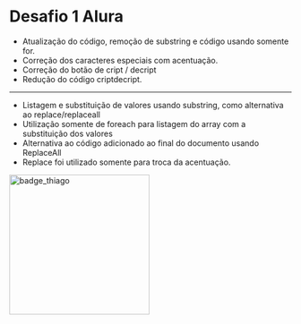 # Desafio 1 Alura
   - Atualização do código, remoção de substring e código usando somente for.
   - Correção dos caracteres especiais com acentuação.
   - Correção do botão de cript / decript
   - Redução do código criptdecript.
---------------------------------------------------------------------------------------------------
   - Listagem e substituição de valores usando substring, como alternativa ao replace/replaceall
   - Utilização somente de foreach para listagem do array com a substituição dos valores
   - Alternativa ao código adicionado ao final do documento usando ReplaceAll
   - Replace foi utilizado somente para troca da acentuação.

<img src='https://user-images.githubusercontent.com/82094219/165190988-7eba7cc0-6b0b-466f-88a2-5c870f58afef.png' alt='badge_thiago' width='250px' height='auto' />
